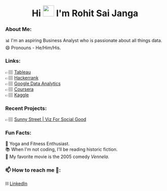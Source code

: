 <H1 align='center'>Hi <img src="https://raw.githubusercontent.com/TheDudeThatCode/TheDudeThatCode/master/Assets/Hi.gif" width=35 height=35> I'm Rohit Sai Janga</H1>
  

<p align='center'>
<!--
### Hi there, I'm Rohit Sai Janga 👋🏽
Thank you for visiting my GitHub profile, I'm so excited you are here!
-->

### About Me:
📊  I'm an aspiring Business Analyst who is passionate about all things data.  
😄  Pronouns - He/Him/His.  

### Links:  
👉🏽 [Tableau](https://public.tableau.com/app/profile/rohitsaijanga)  
👉🏽 [Hackerrank](https://www.hackerrank.com/rohitsaistark)  
👉🏽 [Google Data Analytics](https://www.credly.com/badges/7ebfab83-c3f4-4218-bc69-b2c776aa32b7)  
👉🏽 [Coursera](https://www.coursera.org/user/250a8fa922cec326a5fc7bd666bd5853)  
👉🏽 [Kaggle](https://www.kaggle.com/rohitsaistark/code)

### Recent Projects:  
👉🏽 [Sunny Street | Viz For Social Good](https://public.tableau.com/app/profile/rohitsaijanga/viz/SunnyStreetVizForSocialGood/Main)

### Fun Facts:  
🧘  Yoga and Fitness Enthusiast.  
📚  When I'm not coding, I'll be reading historic fiction.  
🎥  My favorite movie is the 2005 comedy *Vennela*.

### 📫 How to reach me 💬:
⛓️ [LinkedIn](https://www.linkedin.com/in/rohit-sai-janga-50305997/)

